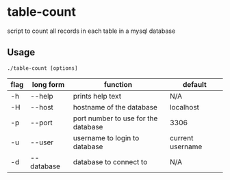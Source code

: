 # table-count
script to count all records in each table in a mysql database

## Usage
`./table-count [options]`

| flag | long form  | function | default |
| ---- | ---------- | -------- | ------- |
| -h   | --help     | prints help text | N/A |
| -H   | --host     | hostname of the database | localhost |
| -p   | --port     | port number to use for the database | 3306 |
| -u   | --user     | username to login to database | current username |
| -d   | --database | database to connect to | N/A |
